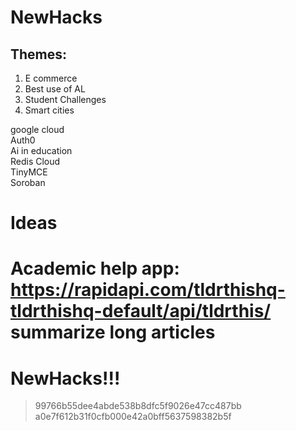 # NewHacks

## Themes:
1. E commerce
2. Best use of AL
3. Student Challenges
4. Smart cities 

google cloud \
Auth0 \
Ai in education \
Redis Cloud \
TinyMCE \
Soroban

# Ideas
Academic help app: https://rapidapi.com/tldrthishq-tldrthishq-default/api/tldrthis/
summarize long articles
=======
# NewHacks!!!
> 99766b55dee4abde538b8dfc5f9026e47cc487bb
> a0e7f612b31f0cfb000e42a0bff5637598382b5f
